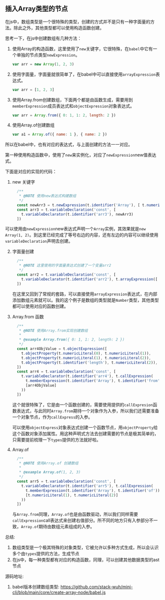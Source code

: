 ## 插入Array类型的节点

在js中，数组类型是一个很特殊的类型，创建的方式并不是只有一种字面量的方法。除此之外，其他类型都可以使用构造函数创建。

思考一下，在js中创建数组有几种方法：

1. 使用Array的构造函数，这里使用了`new`关键字，它很特殊，在`babel`中它有一个单独的节点类型`newExpression`。

   ```javascript
   var arr = new Array(1, 2, 3)
   ```

2. 使用字面量，字面量就很简单了，在babel中可以直接使用`arrayExpression`表达式。

   ```javascript
   var arr = [1, 2, 3]

3. 使用Array.from创建数组，下面两个都是由函数生成，需要用到`memberExpression`成员表达式和`objectExpression`对象表达式。

   ```javascript
   var arr = Array.from({ 0: 1, 1: 2, length: 2 })
   ```

4. 使用Array.of创建数组

   ```javascript
   var a1 = Array.of({ name: 1 }, { name: 2 })
   ```

所以在babel中，也有对应的表达式，与上面创建的方法一一对应。

第一种使用构造函数中，使用了`new`来实例化，对应了`newExpression`new值表达式。

下面是对应的实现的代码：

1. new 关键字

   ```javascript
     /**
      * @NOTE 使用new表达式构建数组
      */
     const newArr3 = t.newExpression(t.identifier('Array'), [ t.numericLiteral(1),       		t.numericLiteral(2) ])
     const arr3 = t.variableDeclaration('const', [
       t.variableDeclarator(t.identifier('arr3'), newArr3)
     ])

可以使用由`newExpression`new表达式声明一个`Array`实例，其效果就是`new Array(1, 2)`。到这里已经完成了等号右边的内容，还有左边的内容可以继续使用`variableDeclaration`声明去创建。



2. 字面量创建

   ```javascript
     /**
      * @NOTE 这里使用的字面量表达式创建了一个变量arr2
      */
     const arr2 = t.variableDeclaration('const', [
       t.variableDeclarator(t.identifier('arr2'), t.arrayExpression([ 			    t.numericLiteral(1), t.numericLiteral(2) ]))
     ])
   ```

   在这里又回到了常规的套路，可以直接使用`arrayExpression`表达式，在内部添加数组元素就可以。我的这个例子是数组的类型就是`Number`类型，其他类型都可以使用对应的函数创建。

3. Array.from 函数

   ```javascript
     /**
      * @NOTE 使用Array.from实现创建数组
      * 
      * @example Array.from({ 0: 1, 1: 2, length: 2 })
      */
     const arr4ObjValue = t.objectExpression([
       t.objectProperty(t.numericLiteral(0), t.numericLiteral(1)),
       t.objectProperty(t.numericLiteral(1), t.numericLiteral(2)),
       t.objectProperty(t.identifier('length'), t.numericLiteral(2)),
     ])
     const arr4 = t.variableDeclaration('const', [
       t.variableDeclarator(t.identifier('arr4'), t.callExpression(
         t.memberExpression(t.identifier('Array'), t.identifier('from')),
         [arr4ObjValue]
       ))
     ])
   ```

   这个就很特殊了，它是由一个函数创建的，需要使用提供的`callExpresion`函数表达式，与此同时`Array.from`期待一个对象作为入参，所以我们还需要准备一个对象节点，作为`callExpress`的入参。

   可以使用`objectExpress`对象表达式创建一个函数节点，用`objectProperty`给这个函数对象添加属性。用这种声明式方法去创建需要的节点是极其简单的，只需要提前梳理一下`types`提供的方法就好啦。

4. Array.of

   ```javascript
     /**
      * @NOTE 使用Array.of 创建数组
      * 
      * @example Array.of(1, 2, 3)
      */
     const arr5 = t.variableDeclaration('const', [
       t.variableDeclarator(t.identifier('arr5'), t.callExpression(
         t.memberExpression(t.identifier('Array'), t.identifier('of')),
         [t.numericLiteral(1), t.numericLiteral(2)]
       ))
     ])
   ```

   与`Array.from`同理，`Array.of`也是由函数驱动，所以我们同样需要`callExpression`call表达式来创建右值部分。所不同的地方只有入参部分不一致，`Array.of`期待由数组元素组成的入参。



总结:

1. 数组类型是一个极其特殊的对象类型，它被允许以多种方式生成，所以会认识多个由`types`提供的方法，生成节点
2. 在js中，每一种类型都有对应的构造函数，同理，可以创建其他数据类型的ast节点

源码地址:

1. babel版本创建数组类型: https://github.com/stack-wuh/mini-cli/blob/main/core/create-array-node/babel.js
